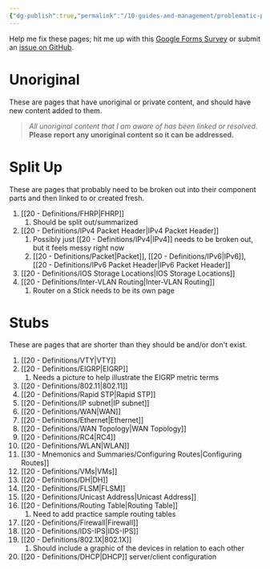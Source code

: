 ```yaml
---
{"dg-publish":true,"permalink":"/10-guides-and-management/problematic-pages/"}
---
```


Help me fix these pages; hit me up with this [Google Forms Survey](https://forms.gle/HmYY8zjdgzJQFiWr5) or submit an [issue on GitHub](https://github.com/WiseGuru/ccna-definitions-vault/issues/new).
# Unoriginal
These are pages that have unoriginal or private content, and should have new content added to them.

>  *All unoriginal content that I am aware of has been linked or resolved.* **Please report any unoriginal content so it can be addressed.**

# Split Up
These are pages that probably need to be broken out into their component parts and then linked to or created fresh.
1. [[20 - Definitions/FHRP\|FHRP]]
	1. Should be split out/summarized
2. [[20 - Definitions/IPv4 Packet Header\|IPv4 Packet Header]]
	1. Possibly just [[20 - Definitions/IPv4\|IPv4]] needs to be broken out, but it feels messy right now
	2. [[20 - Definitions/Packet\|Packet]], [[20 - Definitions/IPv6\|IPv6]], [[20 - Definitions/IPv6 Packet Header\|IPv6 Packet Header]]
3. [[20 - Definitions/IOS Storage Locations\|IOS Storage Locations]]
4. [[20 - Definitions/Inter-VLAN Routing\|Inter-VLAN Routing]]
	1. Router on a Stick needs to be its own page

# Stubs
These are pages that are shorter than they should be and/or don't exist. 
1. [[20 - Definitions/VTY\|VTY]]
2. [[20 - Definitions/EIGRP\|EIGRP]]
	1. Needs a picture to help illustrate the EIGRP metric terms
3. [[20 - Definitions/802.11\|802.11]]
4. [[20 - Definitions/Rapid STP\|Rapid STP]]
5. [[20 - Definitions/IP subnet\|IP subnet]]
6. [[20 - Definitions/WAN\|WAN]]
7. [[20 - Definitions/Ethernet\|Ethernet]]
8. [[20 - Definitions/WAN Topology\|WAN Topology]]
9. [[20 - Definitions/RC4\|RC4]]
10. [[20 - Definitions/WLAN\|WLAN]]
11. [[30 - Mnemonics and Summaries/Configuring Routes\|Configuring Routes]]
12. [[20 - Definitions/VMs\|VMs]]
13. [[20 - Definitions/DH\|DH]]
14. [[20 - Definitions/FLSM\|FLSM]]
15. [[20 - Definitions/Unicast Address\|Unicast Address]]
16. [[20 - Definitions/Routing Table\|Routing Table]]
	1. Need to add practice sample routing tables
17. [[20 - Definitions/Firewall\|Firewall]]
18. [[20 - Definitions/IDS-IPS\|IDS-IPS]]
19. [[20 - Definitions/802.1X\|802.1X]]
	1. Should include a graphic of the devices in relation to each other
20. [[20 - Definitions/DHCP\|DHCP]] server/client configuration
